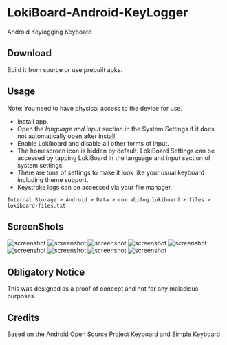 # LokiBoard-Android-KeyLogger
Android Keylogging Keyboard

## Download

Build it from source or use prebuilt apks. 


## Usage

Note: You need to have physical access to the device for use.

* Install app.
* Open the _language and input_ section in the System Settings if it does not automatically open after install
* Enable Lokiboard and disable all other forms of input.
* The homescreen icon is hidden by default. LokiBoard Settings can be accessed by tapping LokiBoard in the language and input section of system settings.
* There are tons of settings to make it look like your usual keyboard including theme support.
* Keystroke logs can be accessed via your file manager. 

`Internal Storage > Android > Data > com.abifog.lokiboard > files > lokiboard-files.txt `

## ScreenShots

![screenshot](https://raw.githubusercontent.com/IceWreck/LokiBoard-Android-Keylogger/master/screenshots/1.png)
![screenshot](https://raw.githubusercontent.com/IceWreck/LokiBoard-Android-Keylogger/master/screenshots/2.png)
![screenshot](https://raw.githubusercontent.com/IceWreck/LokiBoard-Android-Keylogger/master/screenshots/3.png)
![screenshot](https://raw.githubusercontent.com/IceWreck/LokiBoard-Android-Keylogger/master/screenshots/4.png)
![screenshot](https://raw.githubusercontent.com/IceWreck/LokiBoard-Android-Keylogger/master/screenshots/5.png)
![screenshot](https://raw.githubusercontent.com/IceWreck/LokiBoard-Android-Keylogger/master/screenshots/6.png)
![screenshot](https://raw.githubusercontent.com/IceWreck/LokiBoard-Android-Keylogger/master/screenshots/7.png)
![screenshot](https://raw.githubusercontent.com/IceWreck/LokiBoard-Android-Keylogger/master/screenshots/8.png)
![screenshot](https://raw.githubusercontent.com/IceWreck/LokiBoard-Android-Keylogger/master/screenshots/9.png)


## Obligatory Notice
This was designed as a proof of concept and not for any malacious purposes.

## Credits
Based on the Android Open Source Project Keyboard and Simple Keyboard

